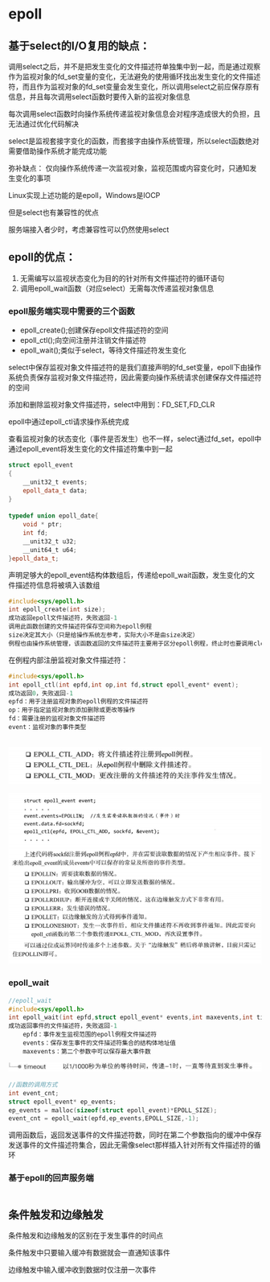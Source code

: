 # epoll

## 基于select的I/O复用的缺点：

调用select之后，并不是把发生变化的文件描述符单独集中到一起，而是通过观察作为监视对象的fd_set变量的变化，无法避免的使用循环找出发生变化的文件描述符，而且作为监视对象的fd_set变量会发生变化，所以调用select之前应保存原有信息，并且每次调用select函数时要传入新的监视对象信息

每次调用select函数时向操作系统传递监视对象信息会对程序造成很大的负担，且无法通过优化代码解决

select是监视套接字变化的函数，而套接字由操作系统管理，所以select函数绝对需要借助操作系统才能完成功能

弥补缺点：
仅向操作系统传递一次监视对象，监视范围或内容变化时，只通知发生变化的事项

Linux实现上述功能的是epoll，Windows是IOCP

但是select也有兼容性的优点

服务端接入者少时，考虑兼容性可以仍然使用select

## epoll的优点：

1. 无需编写以监视状态变化为目的的针对所有文件描述符的循环语句
2. 调用epoll_wait函数（对应select）无需每次传递监视对象信息

### epoll服务端实现中需要的三个函数

- epoll_create();创建保存epoll文件描述符的空间
- epoll_ctl();向空间注册并注销文件描述符
- epoll_wait();类似于select，等待文件描述符发生变化

select中保存监视对象文件描述符的是我们直接声明的fd_set变量，epoll下由操作系统负责保存监视对象文件描述符，因此需要向操作系统请求创建保存文件描述符的空间

添加和删除监视对象文件描述符，select中用到：FD_SET,FD_CLR

epoll中通过epoll_ctl请求操作系统完成

查看监视对象的状态变化（事件是否发生）也不一样，select通过fd_set，epoll中通过epoll_event将发生变化的文件描述符集中到一起

````c++
struct epoll_event
{
	__unit32_t events;
	epoll_data_t data;
}

typedef union epoll_date{
	void * ptr;
	int fd;
	__unit32_t u32;
	__unit64_t u64;
}epoll_data_t;
````

声明足够大的epoll_event结构体数组后，传递给epoll_wait函数，发生变化的文件描述符信息将被填入该数组

```c++
#include<sys/epoll.h>
int epoll_create(int size);
成功返回epoll文件描述符，失败返回-1
调用此函数创建的文件描述符保存空间称为epoll例程
size决定其大小（只是给操作系统左参考，实际大小不是由size决定）
例程也由操作系统管理，该函数返回的文件描述符主要用于区分epoll例程，终止时也要调用close函数
```

在例程内部注册监视对象文件描述符：

```c++
#include<sys/epoll.h>
int epoll_ctl(int epfd,int op,int fd,struct epoll_event* event);
成功返回0，失败返回-1
epfd：用于注册监视对象的epoll例程的文件描述符
op：用于指定监视对象的添加删除或更改等操作
fd：需要注册的监视对象文件描述符
event：监视对象的事件类型
    
```

![image-20210807180304549](image-20210807180304549.png)

![image-20210807180446786](image-20210807180446786.png)

### epoll_wait

````c++
//epoll_wait
#include<sys/epoll.h>
int epoll_wait(int epfd,struct epoll_event* events,int maxevents,int timeout);
成功返回事件的文件描述符，失败返回-1
    epfd：事件发生监视范围的epoll例程文件描述符
	events：保存发生事件的文件描述符集合的结构体地址值
    maxevents：第二个参数中可以保存最大事件数
````

![image-20210807213556109](image-20210807213556109.png)

```c++
//函数的调用方式
int event_cnt;
struct epoll_event* ep_events;
ep_events = malloc(sizeof(struct epoll_event)*EPOLL_SIZE);
event_cnt = epoll_wait(epfd,ep_events,EPOLL_SIZE,-1);
```

调用函数后，返回发送事件的文件描述符数，同时在第二个参数指向的缓冲中保存发送事件的文件描述符集合，因此无需像select那样插入针对所有文件描述符的循环

### 基于epoll的回声服务端

```c++

```

## 条件触发和边缘触发

条件触发和边缘触发的区别在于发生事件的时间点

条件触发中只要输入缓冲有数据就会一直通知该事件

边缘触发中输入缓冲收到数据时仅注册一次事件